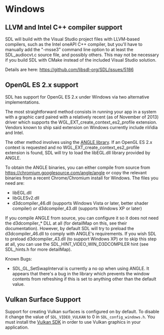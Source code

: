 # Windows

## LLVM and Intel C++ compiler support

SDL will build with the Visual Studio project files with LLVM-based compilers, such as the Intel oneAPI C++
compiler, but you'll have to manually add the "-msse3" command line option
to at least the SDL_audiocvt.c source file, and possibly others. This may
not be necessary if you build SDL with CMake instead of the included Visual
Studio solution.

Details are here: https://github.com/libsdl-org/SDL/issues/5186


## OpenGL ES 2.x support

SDL has support for OpenGL ES 2.x under Windows via two alternative
implementations.

The most straightforward method consists in running your app in a system with
a graphic card paired with a relatively recent (as of November of 2013) driver
which supports the WGL_EXT_create_context_es2_profile extension. Vendors known
to ship said extension on Windows currently include nVidia and Intel.

The other method involves using the
[ANGLE library](https://code.google.com/p/angleproject/). If an OpenGL ES 2.x
context is requested and no WGL_EXT_create_context_es2_profile extension is
found, SDL will try to load the libEGL.dll library provided by ANGLE.

To obtain the ANGLE binaries, you can either compile from source from
https://chromium.googlesource.com/angle/angle or copy the relevant binaries
from a recent Chrome/Chromium install for Windows. The files you need are:

- libEGL.dll
- libGLESv2.dll
- d3dcompiler_46.dll (supports Windows Vista or later, better shader
  compiler) *or* d3dcompiler_43.dll (supports Windows XP or later)

If you compile ANGLE from source, you can configure it so it does not need the
d3dcompiler_* DLL at all (for detailMap on this, see their documentation).
However, by default SDL will try to preload the d3dcompiler_46.dll to
comply with ANGLE's requirements. If you wish SDL to preload
d3dcompiler_43.dll (to support Windows XP) or to skip this step at all, you
can use the SDL_HINT_VIDEO_WIN_D3DCOMPILER hint (see SDL_hints.h for more
detailMap).

Known Bugs:

- SDL_GL_SetSwapInterval is currently a no op when using ANGLE. It appears
  that there's a bug in the library which prevents the window contents from
  refreshing if this is set to anything other than the default value.

## Vulkan Surface Support

Support for creating Vulkan surfaces is configured on by default. To disable
it change the value of `SDL_VIDEO_VULKAN` to 0 in `SDL_config_windows.h`. You
must install the [Vulkan SDK](https://www.lunarg.com/vulkan-sdk/) in order to
use Vulkan graphics in your application.

